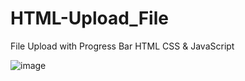 # HTML-Upload_File
File Upload with Progress Bar HTML CSS &amp; JavaScript

![image](https://user-images.githubusercontent.com/23278182/154736693-3c8cf381-fa5d-4979-8697-04482c7c0cf2.png)
